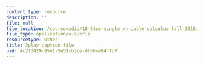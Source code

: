 ```yaml
---
content_type: resource
description: ''
file: null
file_location: /coursemedia/18-01sc-single-variable-calculus-fall-2010/4c2f342995e15e51b3cedf66c484ffd7_TpWQlKHPyJ4.vtt
file_type: application/x-subrip
resourcetype: Other
title: 3play caption file
uid: 4c2f3429-95e1-5e51-b3ce-df66c484ffd7
---
```

